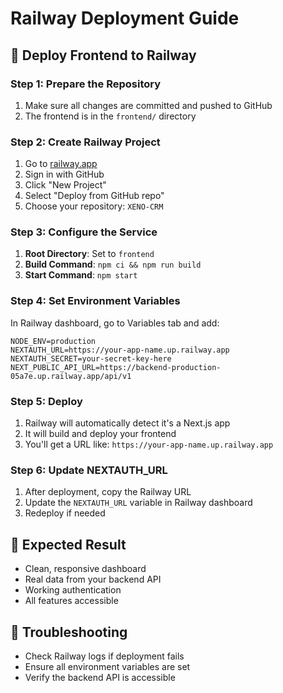 # Railway Deployment Guide

## 🚀 Deploy Frontend to Railway

### Step 1: Prepare the Repository
1. Make sure all changes are committed and pushed to GitHub
2. The frontend is in the `frontend/` directory

### Step 2: Create Railway Project
1. Go to [railway.app](https://railway.app)
2. Sign in with GitHub
3. Click "New Project"
4. Select "Deploy from GitHub repo"
5. Choose your repository: `XENO-CRM`

### Step 3: Configure the Service
1. **Root Directory**: Set to `frontend`
2. **Build Command**: `npm ci && npm run build`
3. **Start Command**: `npm start`

### Step 4: Set Environment Variables
In Railway dashboard, go to Variables tab and add:

```
NODE_ENV=production
NEXTAUTH_URL=https://your-app-name.up.railway.app
NEXTAUTH_SECRET=your-secret-key-here
NEXT_PUBLIC_API_URL=https://backend-production-05a7e.up.railway.app/api/v1
```

### Step 5: Deploy
1. Railway will automatically detect it's a Next.js app
2. It will build and deploy your frontend
3. You'll get a URL like: `https://your-app-name.up.railway.app`

### Step 6: Update NEXTAUTH_URL
1. After deployment, copy the Railway URL
2. Update the `NEXTAUTH_URL` variable in Railway dashboard
3. Redeploy if needed

## 🎯 Expected Result
- Clean, responsive dashboard
- Real data from your backend API
- Working authentication
- All features accessible

## 🔧 Troubleshooting
- Check Railway logs if deployment fails
- Ensure all environment variables are set
- Verify the backend API is accessible
